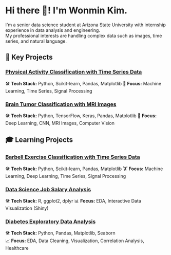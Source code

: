 # Hi there 👋! I'm Wonmin Kim.

I'm a senior data science student at Arizona State University with internship experience in data analysis and engineering.  
My professional interests are handling complex data such as images, time series, and natural language.

## 🚀 Key Projects
### [Physical Activity Classification with Time Series Data](https://github.com/1minute99/physical-activity-predictor)
🛠️ **Tech Stack:** Python, Scikit-learn, Pandas, Matplotlib 
🏃 **Focus:** Machine Learning, Time Series, Signal Processing

### [Brain Tumor Classification with MRI Images](https://github.com/1minute99/Brain-Tumor-Classification/tree/main)
🛠️ **Tech Stack:** Python, TensorFlow, Keras, Pandas, Matplotlib
🧠 **Focus:** Deep Learning, CNN, MRI Images, Computer Vision

## 🎓 Learning Projects
### [Barbell Exercise Classification with Time Series Data](https://github.com/1minute99/Barbell-Exercise-Classifier)  
🛠️ **Tech Stack:** Python, Scikit-learn, Pandas, Matplotlib
🏋️ **Focus:** Machine Learning, Deep Learning, Time Series, Signal Processing

### [Data Science Job Salary Analysis](https://github.com/1minute99/DataScience-Job-Salary-Analysis)  
🛠️ **Tech Stack:** R, ggplot2, dplyr
📊 **Focus:** EDA, Interactive Data Visualization (Shiny)

### [Diabetes Exploratory Data Analysis](https://github.com/1minute99/Diabetes-EDA?tab=readme-ov-file#diabetes-exploratory-data-analysis)  
🛠️ **Tech Stack:** Python, Pandas, Matplotlib, Seaborn  
📈 **Focus:** EDA, Data Cleaning, Visualization, Correlation Analysis, Healthcare
